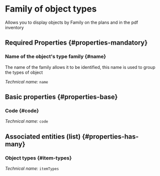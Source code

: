 # Family of object types
<!--- THIS FILE IS GENERATED PLEASE DO NOT EDIT IT DIRECTLY --->

Allows you to display objects by Family on the plans and in the pdf inventory

<OH code="itemTypeFamily"/>




## Required Properties {#properties-mandatory}
    
### Name of the object's type family {#name}

The name of the family allows it to be identified, this name is used to group the types of object

*Technical name:* ```name```
<PH code="itemTypeFamily:name"/>

    


## Basic properties {#properties-base}
    
### Code {#code}



*Technical name:* ```code```
<PH code="itemTypeFamily:code"/>

    



## Associated entities (list) {#properties-has-many}

### Object types {#item-types}



*Technical name:* ```itemTypes```
<PH code="itemTypeFamily:itemTypes"/>




